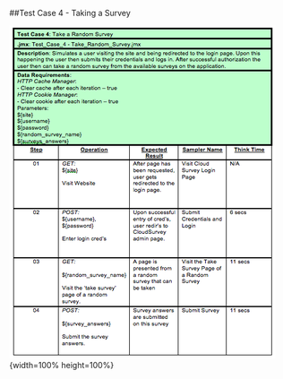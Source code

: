 ##Test Case 4 - Taking a Survey


![Test Case 4. \label{Test Case 4}](04_assets/tc4.png){width=100% height=100%}



